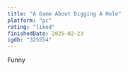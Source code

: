 ```yaml
---
title: "A Game About Digging A Hole"
platform: "pc"
rating: "liked"
finishedDate: 2025-02-23
igdb: "325554"
---
```


Funny
